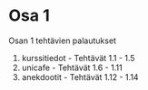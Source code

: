 # Osa 1

Osan 1 tehtävien palautukset

1. kurssitiedot - Tehtävät 1.1 - 1.5
2. unicafe - Tehtävät 1.6 - 1.11
3. anekdootit - Tehtävät 1.12 - 1.14
